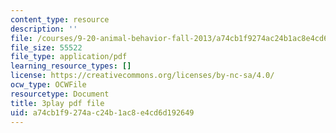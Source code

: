 ```yaml
---
content_type: resource
description: ''
file: /courses/9-20-animal-behavior-fall-2013/a74cb1f9274ac24b1ac8e4cd6d192649_472233.pdf
file_size: 55522
file_type: application/pdf
learning_resource_types: []
license: https://creativecommons.org/licenses/by-nc-sa/4.0/
ocw_type: OCWFile
resourcetype: Document
title: 3play pdf file
uid: a74cb1f9-274a-c24b-1ac8-e4cd6d192649
---
```

